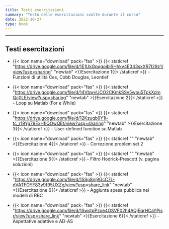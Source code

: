 ```yaml
---
title: Testi esercitazioni
summary: "Testo delle esercitazioni svolte durante il corso"
date: 2022-10-27
type: book
---
```

---

## Testi esercitazioni
- {{< icon name="download" pack="fas" >}} {{< staticref "https://drive.google.com/file/d/1E1UkGpqqoiblSHhkv4E343sxXR7I29z1/view?usp=sharing" "newtab" >}}Esercitazione 1{{< /staticref >}} - Funzioni di utilità Ces, Cobb Douglas, Leontief

- {{< icon name="download" pack="fas" >}} {{< staticref "https://drive.google.com/file/d/14VbwvUCO2CKmkSSv5wbu5TpkXdmQc0LE/view?usp=sharing" "newtab" >}}Esercitazione 2{{< /staticref >}} - Loop su Matlab (For e While)

- {{< icon name="download" pack="fas" >}} {{< staticref "https://drive.google.com/file/d/12Kzuqb9Y1i-tc_r19Yg79ExHflQOwQEt/view?usp=sharing" "newtab" >}}Esercitazione 3{{< /staticref >}} - User-defined function su Matlab

- {{< icon name="download" pack="fas" >}} {{< staticref "" "newtab" >}}Esercitazione 4{{< /staticref >}} - Correzione problem set 2

- {{< icon name="download" pack="fas" >}} {{< staticref "" "newtab" >}}Esercitazione 5{{< /staticref >}} - Filtro Hodrick-Prescott (v. pagina soluzioni)

- {{< icon name="download" pack="fas" >}} {{< staticref "https://drive.google.com/file/d/1SSp8nj9GcC7L-dVATFOYF83y9f95UXZg/view?usp=share_link" "newtab" >}}Esercitazione 6{{< /staticref >}} - Aggiunta spesa pubblica nei modelli di RBC

- {{< icon name="download" pack="fas" >}} {{< staticref "https://drive.google.com/file/d/1SwstpPzoe4OSVF02h4AQjEqrHCaYPjsr/view?usp=share_link" "newtab" >}}Esercitazione 6{{< /staticref >}} - Aspettative adattive e AD-AS








